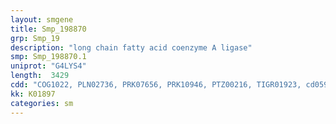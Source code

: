 ```yaml
---
layout: smgene
title: Smp_198870
grp: Smp_19
description: "long chain fatty acid coenzyme A ligase"
smp: Smp_198870.1
uniprot: "G4LYS4"
length:  3429
cdd: "COG1022, PLN02736, PRK07656, PRK10946, PTZ00216, TIGR01923, cd05927, cl17068, pfam00501"
kk: K01897
categories: sm
---
```

